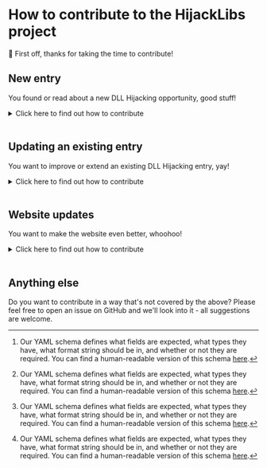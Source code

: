 # How to contribute to the HijackLibs project

🎉 First off, thanks for taking the time to contribute!


## New entry

You found or read about a new DLL Hijacking opportunity, good stuff! 

<details><summary>Click here to find out how to contribute</summary>
<p>

By creating a YAML file that follows our schema[^1], you can get your suggestion added to this project very easily.

0. **Before you start**: 
   make sure there isn't already an entry for the DLL you want to add!

1. **Fork and clone this project**
   If you're not familiar with this, you can find more information on how to do this via [GitHub Docs](https://docs.github.com/en/get-started/quickstart/fork-a-repo).

2. **Create a new YAML file**
   Create a new `.yml` file under the `/yml` folder. Use the name of the DLL file you will be documenting as the name of the file, all lower case.
   For example, if you want to create an entry for `LorumIpsum.dll`, call your file `lorumipsum.yml`. 

3. **Follow this project's schema**
   Copy this project's [template](/template.yml) and paste it in your newly created file. Now populate all fields where possible; remove any fields you don't need, and please remove all comments before proceeding to the next step.

5. **Push and check GitHub actions**
   Push your entry to your own fork (see [GitHub Docs](https://docs.github.com/en/get-started/using-git/pushing-commits-to-a-remote-repository)). A couple of checks will be performed by GitHub actions, to check if your contribution is passing our quality checks. Putting it simply, it is checking if the file you created is valid YAML and whether the fields have been populated correctly in the expected format[^1].

   If all is well, you should see a green tick (✔️) next to your commit. 
   If a check failed, click the red cross (❌) to get more details on what went wrong. Make sure you fix any issues before proceeding to the next step!
   
5. **Submit your pull request**
   Now all you have to do is open a pull request. 
   One of the maintainers of this project will review your suggestion. If all goes well, your entry will be merged into the the project!

</p>
</details><br />

## Updating an existing entry
You want to improve or extend an existing DLL Hijacking entry, yay!

<details><summary>Click here to find out how to contribute</summary>
<p>

Simply updating the existing YAML file with your new insights will do the job.

1. **Fork and clone this project**
   If you're not familiar with this, you can find more information on how to do this via [GitHub Docs](https://docs.github.com/en/get-started/quickstart/fork-a-repo).

2. **Locate and update the YAML file**
   Locate the `.yml` file under the `/yml` folder and start making changes. Make sure you keep adhering to the YAML schema[^1].

3. **Push and check GitHub actions**
   Push your entry to your own fork (see [GitHub Docs](https://docs.github.com/en/get-started/using-git/pushing-commits-to-a-remote-repository)). A couple of checks will be performed by GitHub actions, to check if your contribution is passing our quality checks. Putting it simply, it is checking if the file you updated is still valid YAML and whether the fields have been populated correctly in the expected format[^1].

   If all is well, you should see a green tick (✔️) next to your commit. 
   If a check failed, click the red cross (❌) to get more details on what went wrong. Make sure you fix any issues before proceeding to the next step!
   
4. **Submit your pull request**
   Now all you have to do is open a pull request. 
   One of the maintainers of this project will review your suggestion. If all goes well, your entry will be merged into the the project!

</p>
</details><br />

## Website updates
You want to make the website even better, whoohoo!
<details><summary>Click here to find out how to contribute</summary>
<p>

The website is hosted in GitHub pages and uses Jekyll. You can find the code of the website in the `gh-pages` branch.

1. **Fork and clone this project**
   If you're not familiar with this, you can find more information on how to do this via [GitHub Docs](https://docs.github.com/en/get-started/quickstart/fork-a-repo).

2. **Check out the `gh-pages` branch**
   Make sure you are on the right branch before making any changes. 

3. **Make your changes**
   Update the required files to make the changes you want to make. Remember that you can get a local instance of the website running via Jekyll (see [GitHub Docs](https://docs.github.com/en/pages/setting-up-a-github-pages-site-with-jekyll/testing-your-github-pages-site-locally-with-jekyll)) to validate the changes you have made.

4. **Push and check GitHub actions**
   Push your entry to your own fork (see [GitHub Docs](https://docs.github.com/en/get-started/using-git/pushing-commits-to-a-remote-repository)).   
5. **Submit your pull request**
   Now all you have to do is open a pull request. 
   One of the maintainers of this project will review your suggestion. If all goes well, your entry will be merged into the the project! 
</p>
</details><br />

## Anything else
Do you want to contribute in a way that's not covered by the above? Please feel free to open an issue on GitHub and we'll look into it - all suggestions are welcome.

[^1]: Our YAML schema defines what fields are expected, what types they have, what format string should be in, and whether or not they are required. You can find a human-readable version of this schema [here](SCHEMA.md).

